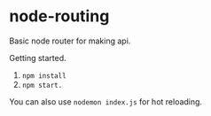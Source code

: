 # node-routing
Basic node router for making api.

Getting started.

1. `npm install`
2. `npm start.`

You can also use 
`nodemon index.js` for hot reloading.
